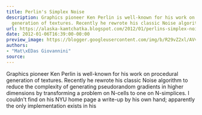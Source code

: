 ```yaml
---
title: Perlin's Simplex Noise
description: Graphics pioneer Ken Perlin is well-known for his work on procedural
  generation of textures. Recently he rewrote his classic Noise algorithm...
url: https://alaska-kamtchatka.blogspot.com/2012/01/perlins-simplex-noise.html
date: 2012-01-06T16:39:00-00:00
preview_image: https://blogger.googleusercontent.com/img/b/R29vZ2xl/AVvXsEgPFsZgGl319G3fPnyzNNbHPUU_qxACUO3RLVF_EKRel0uqutQJ9348D9w2p1I1WgAK-M0d9dkaWFAnKKaNWEnWdGbfvXr8T5hp_P-C05tKZKh_Nt_TmqH3vDknCQ1GVFbi9lFQQKYDubc/w1200-h630-p-k-no-nu/basisvec.png
authors:
- "Mat\xEDas Giovannini"
source:
---
```


Graphics pioneer Ken Perlin is well-known for his work on procedural generation of textures. Recently he rewrote his classic Noise algorithm to reduce the complexity of generating pseudorandom gradients in higher dimensions by transforming a problem on N-cells to one on N-simplices. I couldn't find on his NYU home page a write-up by his own hand; apparently the only implementation exists in his 
